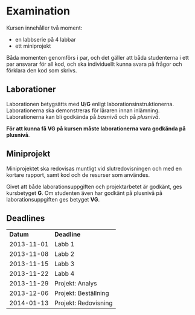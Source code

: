 # Examination

Kursen innehåller två moment:

* en labbserie på 4 labbar
* ett miniprojekt

Båda momenten genomförs i par, och det gäller att båda studenterna i ett par ansvarar för all kod, och ska individuellt kunna svara på frågor och förklara den kod som skrivs.

## Laborationer
Laborationen betygsätts med **U**/**G** enligt laborationsinstruktionerna. Laborationerna ska demonstreras för läraren innan inlämning. Laborationerna kan bli godkända på *basnivå* och på *plusnivå*.

**För att kunna få VG på kursen måste laborationerna vara godkända på plusnivå**. 


## Miniprojekt

Miniprojektet ska redovisas muntligt vid slutredovisningen och med en kortare rapport, samt kod och de resurser som användes.

Givet att både laborationsuppgiften och projektarbetet är godkänt, ges kursbetyget **G**. Om studenten även har godkänt på plusnivå på laborationsuppgiften ges betyget **VG**.

## Deadlines

<table class="special">
	<tr><td><strong>Datum</strong></td><td><strong>Deadline</strong></td></tr>
	<tr><td>2013-11-01</td> <td>Labb 1</td></tr>
	<tr><td>2013-11-08</td> <td>Labb 2</td></tr>
	<tr><td>2013-11-15</td> <td>Labb 3</td></tr>
	<tr><td>2013-11-22</td> <td>Labb 4</td></tr>
	<tr><td>2013-11-29</td> <td>Projekt: Analys</td></tr>
	<tr><td>2013-12-06</td> <td>Projekt: Beställning</td></tr>
	<tr><td>2014-01-13</td> <td>Projekt: Redovisning</td></tr>
</table>